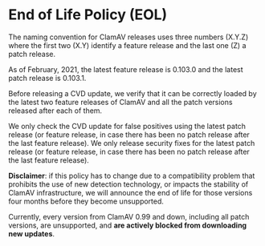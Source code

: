 # End of Life Policy (EOL)

The naming convention for ClamAV releases uses three numbers (X.Y.Z) where the first two (X.Y) identify a feature release and the last one (Z) a patch release.

As of February, 2021, the latest feature release is 0.103.0 and the latest patch release is 0.103.1.

Before releasing a CVD update, we verify that it can be correctly loaded by the latest two feature releases of ClamAV and all the patch versions released after each of them.

We only check the CVD update for false positives using the latest patch release (or feature release, in case there has been no patch release after the last feature release).
We only release security fixes for the latest patch release (or feature release, in case there has been no patch release after the last feature release).

**Disclaimer**: if this policy has to change due to a compatibility problem that prohibits the use of new detection technology, or impacts the stability of ClamAV infrastructure, we will announce the end of life for those versions four months before they become unsupported.

Currently, every version from ClamAV 0.99 and down, including all patch versions, are unsupported, and **are actively blocked from downloading new updates**.
